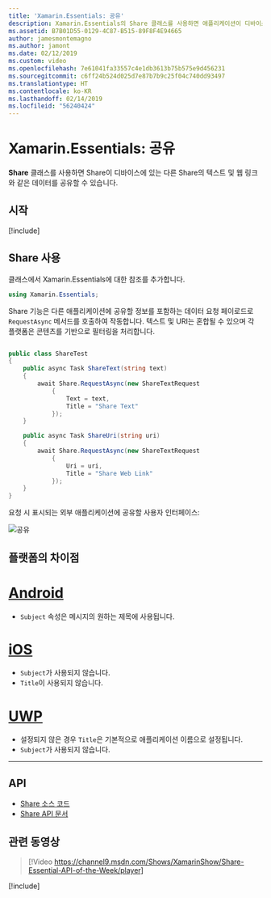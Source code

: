 ```yaml
---
title: 'Xamarin.Essentials: 공유'
description: Xamarin.Essentials의 Share 클래스를 사용하면 애플리케이션이 디바이스에 있는 다른 애플리케이션의 텍스트 및 웹 링크와 같은 데이터를 공유할 수 있습니다.
ms.assetid: B7B01D55-0129-4C87-B515-89F8F4E94665
author: jamesmontemagno
ms.author: jamont
ms.date: 02/12/2019
ms.custom: video
ms.openlocfilehash: 7e61041fa33557c4e1db3613b75b575e9d456231
ms.sourcegitcommit: c6ff24b524d025d7e87b7b9c25f04c740dd93497
ms.translationtype: HT
ms.contentlocale: ko-KR
ms.lasthandoff: 02/14/2019
ms.locfileid: "56240424"
---
```

# <a name="xamarinessentials-share"></a>Xamarin.Essentials: 공유

**Share** 클래스를 사용하면 Share이 디바이스에 있는 다른 Share의 텍스트 및 웹 링크와 같은 데이터를 공유할 수 있습니다.

## <a name="get-started"></a>시작

[!include[](~/essentials/includes/get-started.md)]

## <a name="using-share"></a>Share 사용

클래스에서 Xamarin.Essentials에 대한 참조를 추가합니다.

```csharp
using Xamarin.Essentials;
```

Share 기능은 다른 애플리케이션에 공유할 정보를 포함하는 데이터 요청 페이로드로 `RequestAsync` 메서드를 호출하여 작동합니다. 텍스트 및 URI는 혼합될 수 있으며 각 플랫폼은 콘텐츠를 기반으로 필터링을 처리합니다.

```csharp

public class ShareTest
{
    public async Task ShareText(string text)
    {
        await Share.RequestAsync(new ShareTextRequest
            {
                Text = text,
                Title = "Share Text"
            });
    }

    public async Task ShareUri(string uri)
    {
        await Share.RequestAsync(new ShareTextRequest
            {
                Uri = uri,
                Title = "Share Web Link"
            });
    }
}
```

요청 시 표시되는 외부 애플리케이션에 공유할 사용자 인터페이스:

![공유](share-images/share.png)

## <a name="platform-differences"></a>플랫폼의 차이점

# <a name="androidtabandroid"></a>[Android](#tab/android)

* `Subject` 속성은 메시지의 원하는 제목에 사용됩니다.

# <a name="iostabios"></a>[iOS](#tab/ios)

* `Subject`가 사용되지 않습니다.
* `Title`이 사용되지 않습니다.

# <a name="uwptabuwp"></a>[UWP](#tab/uwp)

* 설정되지 않은 경우 `Title`은 기본적으로 애플리케이션 이름으로 설정됩니다.
* `Subject`가 사용되지 않습니다.

-----

## <a name="api"></a>API

- [Share 소스 코드](https://github.com/xamarin/Essentials/tree/master/Xamarin.Essentials/Share)
- [Share API 문서](xref:Xamarin.Essentials.Share)

## <a name="related-video"></a>관련 동영상

> [!Video https://channel9.msdn.com/Shows/XamarinShow/Share-Essential-API-of-the-Week/player]

[!include[](~/essentials/includes/xamarin-show-essentials.md)]
